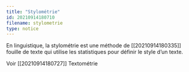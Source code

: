 ```yaml
---
title: "Stylométrie"
id: 20210914180710
filename: stylometrie
type: notice
---
```


En linguistique, la stylométrie est une méthode de [[20210914180335]] fouille de texte qui utilise les statistiques pour définir le style d’un texte.

Voir [[20210914180727]] Textométrie

